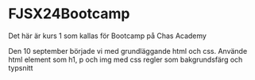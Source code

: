# FJSX24Bootcamp

Det här är kurs 1 som kallas för Bootcamp på Chas Academy

Den 10 september började vi med grundläggande html och css.
Använde html element som h1, p och img med css regler som
bakgrundsfärg och typsnitt
